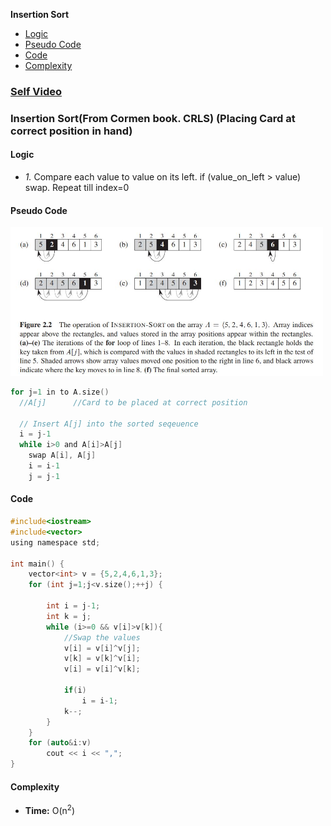 **Insertion Sort**
- [Logic](#l)
- [Pseudo Code](#pc)
- [Code](#c)
- [Complexity](#co)

### [Self Video](https://youtu.be/EAxqcbpGs_w)

### Insertion Sort(From Cormen book. CRLS) (Placing Card at correct position in hand)
<a name=l></a>
#### Logic
- _1._ Compare each value to value on its left. if (value_on_left > value) swap. Repeat till index=0

<a name=pc></a>
#### Pseudo Code
<img src=images/insertion_sort.JPG width=500/>

```c
for j=1 in to A.size()
  //A[j]      //Card to be placed at correct position
  
  // Insert A[j] into the sorted seqeuence
  i = j-1
  while i>0 and A[i]>A[j]
    swap A[i], A[j]
    i = i-1
    j = j-1
```
<a name=c></a>
#### Code
```c
#include<iostream>
#include<vector>
using namespace std;

int main() {
    vector<int> v = {5,2,4,6,1,3};
    for (int j=1;j<v.size();++j) {

        int i = j-1;
        int k = j;
        while (i>=0 && v[i]>v[k]){
            //Swap the values
            v[i] = v[i]^v[j];
            v[k] = v[k]^v[i];
            v[i] = v[i]^v[k];
            
            if(i)
                i = i-1;
            k--;
        }
    }
    for (auto&i:v)
        cout << i << ",";
}
```
<a name=co></a>
#### Complexity
- **Time:** O(n<sup>2</sup>)
